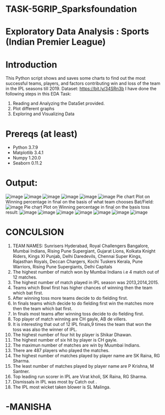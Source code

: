 # TASK-5GRIP_Sparksfoundation
# Exploratory Data Analysis : Sports (Indian Premier League)
# Introduction
This Python script shows and saves some charts to find out the most successful teams, players, and factors contributing win and loss of the team in the IPL seasons till 2019.
Dataset: https://bit.ly/34SRn3b
I have done the following steps in this EDA Task:
1. Reading and Analyzing the DataSet provided.
2. Plot different graphs
3. Exploring and Visualizing Data

# Prereqs (at least)
- Python 3.7.9
- Matplotlib 3.4.1
- Numpy 1.20.0
- Seaborn 0.11.2
# 
# Output:
![image](https://user-images.githubusercontent.com/105718611/173412221-27ee977e-f8c0-419e-a56a-34c641b7b43c.png)
![image](https://user-images.githubusercontent.com/105718611/173412481-bbb62275-4c42-4fb7-a8b3-427f1f48cf38.png)
![image](https://user-images.githubusercontent.com/105718611/173412740-94ff613d-031c-4264-b2f4-72f3e9f35736.png)
![image](https://user-images.githubusercontent.com/105718611/173413072-e6b5a63e-57de-4393-a745-45c56d54e8a0.png)
![image](https://user-images.githubusercontent.com/105718611/173413124-71e76529-8bef-4ebf-8a3e-2dd7c721f787.png)
![image](https://user-images.githubusercontent.com/105718611/173413416-68333a5d-8bc3-4fcf-8e44-a8aab57eb066.png)
Pie chart Plot on Winning percentage in final on the basis of what team chooses Bat/Field:
![image](https://user-images.githubusercontent.com/105718611/173422700-82000982-9548-463f-8442-4438ce6495eb.png)
Pie chart Plot on Winning percentage in final on the basis toss result:
![image](https://user-images.githubusercontent.com/105718611/173422881-14ec16ba-a439-444d-aac0-a75ee0e881e4.png)
![image](https://user-images.githubusercontent.com/105718611/173422914-6c06a46e-38f7-47e1-b421-54e2040da1ae.png)
![image](https://user-images.githubusercontent.com/105718611/173422953-b6d52003-687d-4b83-876c-ea3050bcab60.png)
![image](https://user-images.githubusercontent.com/105718611/173422985-0ece053a-76da-420c-97bc-3629d69db566.png)
![image](https://user-images.githubusercontent.com/105718611/173423009-a5d34751-f597-4ff6-8c4b-eaa4456daa62.png)
![image](https://user-images.githubusercontent.com/105718611/173423035-41ae2d20-53ac-45fc-b86f-4477e08f21af.png)
![image](https://user-images.githubusercontent.com/105718611/173423094-e2d530d3-3b1d-4732-92cf-11d9e7fbcd0c.png)

# CONCULSION 
1. TEAM NAMES: Sunrisers Hyderabad, Royal Challengers Bangalore, Mumbai Indians, Rising Pune Supergiant, Gujarat Lions, Kolkata Knight Riders, Kings XI Punjab, Delhi Daredevils, Chennai Super Kings, Rajasthan Royals, Deccan Chargers, Kochi Tuskers Kerala, Pune Warriors, Rising Pune Supergiants, Delhi Capitals
2. The highest number of match won by Mumbai Indians i.e 4 match out of 12 matches.
3. The highest number of match played in IPL season was 2013,2014,2015.
4. Teams which Bowl first has higher chances of winning then the team which bat first.
5. After winning toss more teams decide to do fielding first.
6. In finals teams which decide to do fielding first win the matches more then the team which bat first.
7. In finals most teams after winning toss decide to do fielding first.
8. Top player of match winning are CH gayle, AB de villers.
9. It is interesting that out of 12 IPL finals,9 times the team that won the toss was also the winner of IPL.
10. The highest number of four hit by player is Shikar Dhawan.
11. The highest number of six hit by player is CH gayle.
12. The maximun number of matches are win by Muumbai Indians.
13. There are 487 players who played the matches.
14. The highest number of matches played by player name are SK Raina, RG Sharma.
15. The least number of matches played by player name are P Krishna, M Santner.
16. Top leading run scorer in IPL are Virat kholi, SK Raina, RG Sharma.
17. Dismissals in IPL was most by Catch out .
18. The IPL most wicket taken blower is SL Malinga.

# -MANISHA
